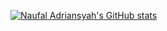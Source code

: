 [![Naufal Adriansyah's GitHub stats](https://github-readme-stats.vercel.app/api?username=naufaladrna08)](https://github.com/naufaladrna08/github-readme-stats)

